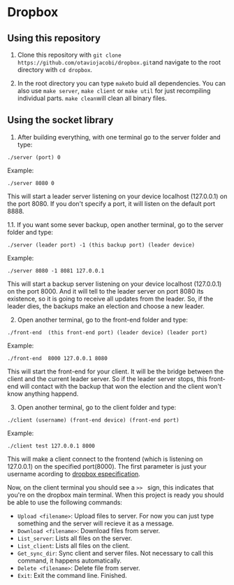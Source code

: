 # Dropbox

## Using this repository
1. Clone this repository with ```git clone https://github.com/otaviojacobi/dropbox.git```and navigate to the root directory with ```cd dropbox```.
 
2. In the root directory you can type ```make```to buid all dependencies. You can also use ```make server```, ```make client``` or ```make util``` for just recompiling individual parts. ```make clean```will clean all binary files.

## Using the socket library
1. After building everything, with one terminal go to the server folder and type:  
```
./server (port) 0
```
Example:
```
./server 8080 0
```
This will start a leader server listening on your device localhost (127.0.0.1) on the port 8080. If you don't specify a port, it will listen on the default port 8888.

1.1. If you want some sever backup, open another terminal, go to the server folder and type: 
```
./server (leader port) -1 (this backup port) (leader device)
```
Example:
```
./server 8080 -1 8081 127.0.0.1
```
This will start a backup server listening on your device localhost (127.0.0.1) on the port 8000. And it will tell to the leader server on port 8080 its existence, so it is going to receive all updates from the leader. So, if the leader dies, the backups make an election and choose a new leader.

2. Open another terminal, go to the front-end folder and type:
```
./front-end  (this front-end port) (leader device) (leader port)
```
Example:
```
./front-end  8000 127.0.0.1 8080
```
This will start the front-end for your client. It will be the bridge between the client and the current leader server. So if the leader server stops, this front-end will contact with the backup that won the election and the client won't know anything happend.

3. Open another terminal, go to the client folder and type:
```
./client (username) (front-end device) (front-end port)
```
Example:
```
./client test 127.0.0.1 8000
```
This will make a client connect to the frontend (which is listening on 127.0.0.1) on the specified port(8000). The first parameter is just your username acording to [dropbox especification](https://moodle.inf.ufrgs.br/pluginfile.php/122129/mod_resource/content/1/INF01151-Trabalho_pt1-v2.pdf).

Now, on the client terminal you should see a ```>> ``` sign, this indicates that you're on the dropbox main terminal. When this project is ready you  should be able to use the following commands: 

* ```Upload <filename>```: Upload files to server. For now you can just type something and the server will recieve it as a message.
* ```Download <filename>```: Download files from server.
* ```List_server```: Lists all files on the server.
* ```List_client```: Lists all files on the client.
* ```Get_sync_dir```: Sync client and server files. Not necessary to call this command, it happens automatically.
* ```Delete <filename>```: Delete file from server.
* ```Exit```: Exit the command line. Finished.

